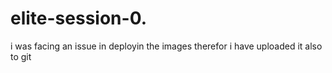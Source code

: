 # elite-session-0.

i was facing an issue in deployin the images therefor i have uploaded it also to git
